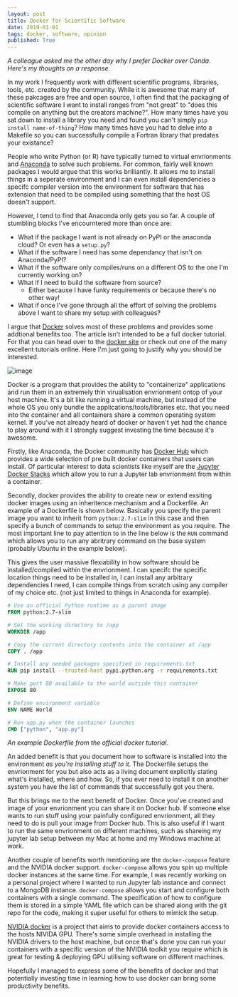 ```yaml
---
layout: post
title: Docker for Scientific Software
date: 2019-01-01
tags: docker, software, opinion
published: True
---
```


*A colleague asked me the other day why I prefer Docker over Conda. Here's my thoughts on a response.*

In my work I frequently work with different scientific programs, libraries, tools, etc. created by the community. While it is awesome that many of these pakcages are free and open source, I often find that the packaging of scientific software I want to install ranges from "not great" to "does this compile on anything but the creators machine?". How many times have you sat down to install a library you need and found you can't simply `pip install name-of-thing`? How many times have you had to delve into a Makefile so you can successfully compile a Fortran library that predates your existance?

People who write Python (or R) have typically turned to virtual envrionments and [Anaconda](https://www.anaconda.com/distribution/) to solve such problems. For common, fairly well known packages I would argue that this works brilliantly. It allows me to install things in a seperate environment and I can even install dependencies a specifc compiler version into the environment for software that has extension that need to be compiled using something that the host OS doesn't support. 

However, I tend to find that Anaconda only gets you so far. A couple of stumbling blocks I've encourntered more than once are:

- What if the package I want is not already on PyPI or the anaconda cloud? Or even has a `setup.py`?
- What if the software I need has some dependancy that isn't on Anaconda/PyPI?
- What if the software only compiles/runs on a different OS to the one I'm currently working on?
- What if I need to build the software from source?
  - Either because I have funky requirements or because there's no other way!
- What if once I've gone through all the effort of solving the problems above I want to share my setup with colleagues?

I argue that [Docker](https://www.docker.com/) solves most of these problems and provides some addtional benefits too. The article isn't intended to be a full docker tutorial. For that you can head over to the [docker site](https://docs.docker.com/get-started/) or check out one of the many excellent tutorials online. Here I'm just going to justify why you should be interested. 

![image](https://upload.wikimedia.org/wikipedia/commons/4/4e/Docker_%28container_engine%29_logo.svg)

Docker is a program that provides the ability to "containerize" applications and run them in an extremely thin virualisation envrionment ontop of your host machine. It's a bit like running a virtual machine, but instead of the whole OS you only bundle the applications/tools/libraries etc. that you need into the container and all containers share a common operating system kernel. If you've not already heard of docker or haven't yet had the chance to play around with it I strongly suggest investing the time because it's awesome.

Firstly, like Anaconda, the Docker community has [Docker Hub](https://hub.docker.com/) which provides a wide selection of pre built docker containers that users can install. Of particular interest to data scientists like myself are the [Jupyter Docker Stacks](https://jupyter-docker-stacks.readthedocs.io/en/latest/) which allow you to run a Jupyter lab envrionment from within a container.

Secondly, docker provides the ability to create new or extend exsiting docker images using an inheritence mechanism and a Dockerfile. An example of a Dockerfile is shown below. Basically you specify the parent image you want to inherit from `python:2.7-slim` in this case and then specify a bunch of commands to setup the environment as you require. The most important line to pay attention to in the line below is the `RUN` command which allows you to run any abritrary command on the base system (probably Ubuntu in the example below). 

This gives the user massive flexiability in how software should be installed/compiled within the envrionment. I can specifc the specific location things need to be installed in, I can install any arbitrary dependencies I need, I can compile things from scratch using any compiler of my choice etc. (not just limited to things in Anaconda for example).

```dockerfile
# Use an official Python runtime as a parent image
FROM python:2.7-slim

# Set the working directory to /app
WORKDIR /app

# Copy the current directory contents into the container at /app
COPY . /app

# Install any needed packages specified in requirements.txt
RUN pip install --trusted-host pypi.python.org -r requirements.txt

# Make port 80 available to the world outside this container
EXPOSE 80

# Define environment variable
ENV NAME World

# Run app.py when the container launches
CMD ["python", "app.py"]
```

*An example Dockerfile from the official docker tutorial.*

An added benefit is that you document how to software is installed into the environment *as you're installing stuff to it*. The Dockerfile setups the envrionment for you but also acts as a living document explicitly stating what's installed, where and how. So, if you ever need to install it on another system you have the list of commands that successfully got you there.

But this brings me to the next benefit of Docker. Once you've created and image of your envrionment you can share it on Docker hub. If someone else wants to run stuff using your painfully configured  envrionment, all they need to do is pull your image from Docker hub. This is also useful if I want to run the same envrionment on different machines, such as shareing my jupyter lab setup between my Mac at home and my Windows machine at work.

Another couple of benefits worth mentioning are the `docker-compose` feature and the NVIDIA docker support. `docker-compose` allows you spin up multiple docker instances at the same time. For example, I was recently working on a personal project where I wanted to run Jupyter lab instance and connect to a MongoDB instance. `docker-compose` allows you start and configure both containers with a single command. The specification of how to configure them is stored in a simple YAML file which can be shared along with the git repo for the code, making it super useful for others to mimick the setup.

[NVIDIA docker](https://github.com/NVIDIA/nvidia-docker) is a project that aims to provide docker containers access to the hosts NIVIDA GPU. There's some simple overhead in installing the NVIDIA drivers to the host machine, but once that's done you can run your containers with a specific version of the NVIDIA toolkit you require which is great for testing & deploying GPU utilising software on different machines.

Hopefully I managed to express some of the benefits of docker and that potentially investing time in learning how to use docker can bring some productivity benefits.

